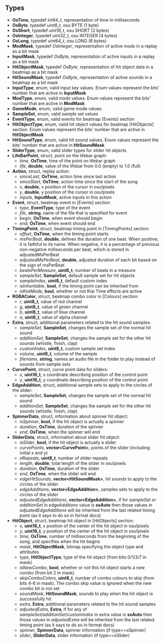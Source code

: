 ## Types
* **OsTime**, typedef *int64_t*, representation of time in milliseconds
* **OsByte**, typedef *uint8_t*, osu BYTE (1 byte)
* **OsShort**, typedef *uint16_t*, osu SHORT (2 bytes)
* **OsInteger**, typedef *uint32_t*, osu INTEGER (4 bytes)
* **OsLong**, typedef *uint64_t*, osu LONG (8 bytes)
* **ModMask**, typedef *OsInteger*, representation of active mods in a replay as a bit mask
* **InputMask**, typedef *OsByte*, representation of active inputs in a replay as a bit mask
* **HitObjectMask**, typedef *OsByte*, representation of hit object data in a beatmap as a bit mask
* **HitSoundMask**, typedef *OsByte*, representation of active sounds in a beatmap as a bit mask
* **InputType**, enum, valid input key values. Enum values represent the bits' number that are active in **InputMask**
* **ModType**, enum, valid mods values. Enum values represent the bits' number that are active in **ModMask**
* **GameMode**, enum, valid game mode values
* **SampleSet**, enum, valid sample set values
* **EventType**, enum, valid events for beatmap [Events] section
* **HitObjectType**, enum, valid hit object values for beatmap [HitObjects] section. Enum values represent the bits' number that are active in **HitObjectMask**
* **HitSoundType**, enum, valid hit sound values. Enum values represent the bits' number that are active in **HitSoundMask**
* **SliderType**, enum, valid slider types for slider hit objects
* **LifeBarPoint**, struct, point on the lifebar graph:
    - *time*, **OsTime**, time of the point on lifebar graph
    - *life*, **double**, value of the lifebar from 0.0 (empty) to 1.0 (full)
* **Action**, struct, replay action:
    - *sinceLast*, **OsTime**, action time since last action
    - *sinceStart*, **OsTime**, action time since the start of the song
    - *x*, **double**, x position of the cursor in osu!pixels
    - *y*, **double**, y position of the cursor in osu!pixels
    - *inputs*, **InputMask**, active inputs in this action
* **Event**, struct, beatmap event in [Events] section:
    - *type*, **EventType**, type of the event
    - *file*, **string**, name of the file that is specified for event
    - *begin*, **OsTime**, when event should begin
    - *end*, **OsTime**, when event should end
* **TimingPoint**, struct, beatmap timing point in [TimingPoints] section:
    - *offset*, **OsTime**, when the timing point starts
    - *msPerBeat*, **double**, defines the duration of one beat. When positive, it is faithful to its name. When negative, it is a percentage of previous non-negative milliseconds per beat, which is stored in adjustedMsPerBeat
    - *adjustedMsPerBeat*, **double**, adjusted duration of each bit based on the sign of msPerBeat
    - *beatsPerMeasure*, **uint8_t**, number of beats in a measure
    - *sampleSet*, **SampleSet**, default sample set for hit objects
    - *sampleIndex*, **uint8_t**, default custom index
    - *isInheritable*, **bool**, if the timing point can be inherited from
    - *isKiaiMode*, **bool**, whether or not Kiai Time effects are active
* **RGBAColor**, struct, beatmap combo color in [Colours] section:
    - *r*, **uint8_t**, value of red channel
    - *g*, **uint8_t**, value of green channel
    - *b*, **uint8_t**, value of blue channel
    - *a*, **uint8_t**, value of alpha channel
* **Extra**, struct, additional parameters related to the hit sound samples:
    - *sampleSet*, **SampleSet**, changes the sample set of the normal hit sound
    - *additionSet*, **SampleSet**, changes the sample set for the other hit sounds (whistle, finish, clap)
    - *customIndex*, **uint8_t**, custom sample set index
    - *volume*, **uint8_t**, volume of the sample
    - *filename*, **string**, names an audio file in the folder to play instead of sounds from sample sets
* **CurvePoint**, struct, curve point data for sliders:
    - *x*, **uint16_t**, x coordinate describing position of the control point
    - *y*, **uint16_t**, y coordinate describing position of the control point
* **EdgeAddition**, struct, additional sample sets to apply to the circles of the slider:
    - *sampleSet*, **SampleSet**, changes the sample set of the normal hit sound
    - *additionSet*, **SampleSet**, changes the sample set for the other hit sounds (whistle, finish, clap)
* **SpinnerData**, struct, information about spinner hit object:
    - *isSpinner*, **bool**, if the hit object is actually a spinner
    - *duration*, **OsTime**, duration of the spinner
    - *end*, **OsTime**, when the spinner will end
* **SliderData**, struct, information about slider hit object:
    - *isSlider*, **bool**, if the hit object is actually a slider
    - *curvePoints*, **vector\<CurvePoint>**, points of the slider (including initial x and y)
    - *nRepeats*, **uint8_t**, number of slider repeats
    - *length*, **double**, total length of the slider in osu!pixels
    - *duration*, **OsTime**, duration of the slider
    - *end*, **OsTime**, when the slider will end
    - *edgeHitSounds*, **vector\<HitSoundMask>**, hit sounds to apply to the circles of the slider
    - *edgeAdditions*, **vector\<EdgeAddition>**, samples sets to apply to the circles of the slider
    - *adjustedEdgeAdditions*, **vector\<EdgeAddition>**, if for *sampleSet* or *additionSet* in *edgeAdditions* value is **ssAuto** then those values in *adjustedEdgeAdditions* will be inherited from the last related timing point (as it says to do so in format docs)
* **HitObject**, struct, beatmap hit object in [HitObjects] section:
    - *x*, **uint16_t**, x position of the center of the hit object in osu!pixels
    - *y*, **uint16_t**, y position of the center of the hit object in osu!pixels
    - *time*, **OsTime**, number of milliseconds from the beginning of the song, and specifies when the hit begins
    - *mask*, **HitObjectMask**, bitmap specifying the object type and attributes
    - *type*, **HitObjectType**, type of the hit object (from bits 0/1/3/7 in mask)
    - *isNewCombo*, **bool**, whether or not this hit object starts a new combo (from bit 2 in mask)
    - *skipComboColors*, **uint8_t**, number of combo colours to skip (from bits 4-6 in mask). The combo skip value is ignored when the new combo bit is not set
    - *soundMask*, **HitSoundMask**, sounds to play when the hit object is successfully hit
    - *extra*, **Extra**, additional parameters related to the hit sound samples
    - *adjustedExtra*, **Extra**, if for any of *sampleSet*/*additionSet*/*customIndex* in extra value is **ssAuto** then those values in *adjustedExtra* will be inherited from the last related timing point (as it says to do so in format docs)
    - *spinner*, **SpinnerData**, spinner information (if type==oSpinner)
    - *slider*, **SliderData**, slider information (if type==oSlider)
